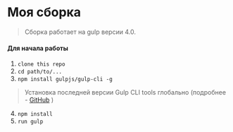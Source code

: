 # Моя сборка

> Сборка работает на gulp версии 4.0.

#### Для начала работы

1. ```clone this repo```
2. ```cd path/to/...```
3. ```npm install gulpjs/gulp-cli -g```
> Установка последней версии Gulp CLI tools глобально (подробнее - [GitHub](https://github.com/gulpjs/gulp/blob/4.0/docs/getting-started.md) )

4. ```npm install```
6. ```run gulp```

